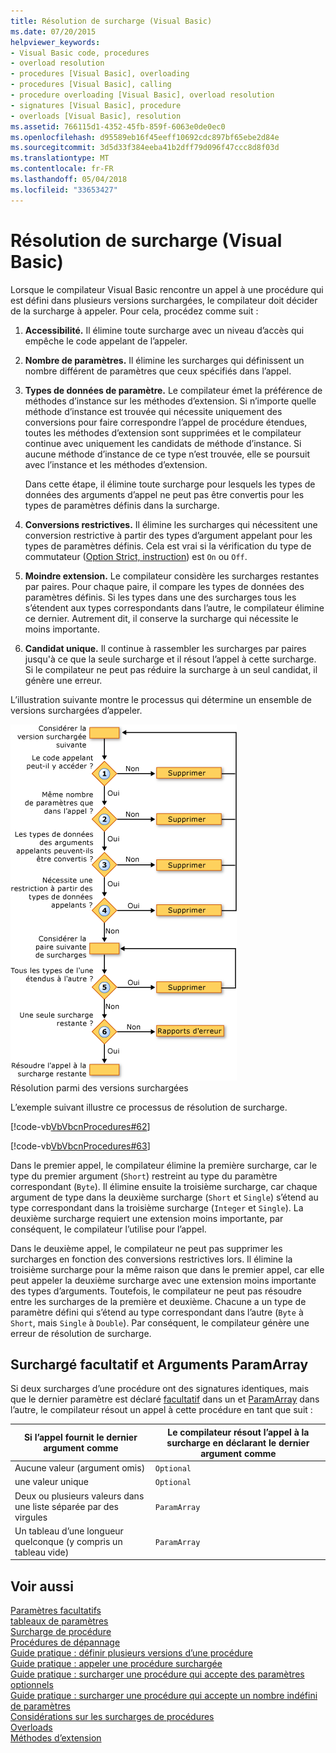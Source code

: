 ```yaml
---
title: Résolution de surcharge (Visual Basic)
ms.date: 07/20/2015
helpviewer_keywords:
- Visual Basic code, procedures
- overload resolution
- procedures [Visual Basic], overloading
- procedures [Visual Basic], calling
- procedure overloading [Visual Basic], overload resolution
- signatures [Visual Basic], procedure
- overloads [Visual Basic], resolution
ms.assetid: 766115d1-4352-45fb-859f-6063e0de0ec0
ms.openlocfilehash: d95589eb16f45eeff10692cdc897bf65ebe2d84e
ms.sourcegitcommit: 3d5d33f384eeba41b2dff79d096f47ccc8d8f03d
ms.translationtype: MT
ms.contentlocale: fr-FR
ms.lasthandoff: 05/04/2018
ms.locfileid: "33653427"
---
```

# <a name="overload-resolution-visual-basic"></a>Résolution de surcharge (Visual Basic)
Lorsque le compilateur Visual Basic rencontre un appel à une procédure qui est défini dans plusieurs versions surchargées, le compilateur doit décider de la surcharge à appeler. Pour cela, procédez comme suit :  
  
1.  **Accessibilité.** Il élimine toute surcharge avec un niveau d’accès qui empêche le code appelant de l’appeler.  
  
2.  **Nombre de paramètres.** Il élimine les surcharges qui définissent un nombre différent de paramètres que ceux spécifiés dans l’appel.  
  
3.  **Types de données de paramètre.** Le compilateur émet la préférence de méthodes d’instance sur les méthodes d’extension. Si n’importe quelle méthode d’instance est trouvée qui nécessite uniquement des conversions pour faire correspondre l’appel de procédure étendues, toutes les méthodes d’extension sont supprimées et le compilateur continue avec uniquement les candidats de méthode d’instance. Si aucune méthode d’instance de ce type n’est trouvée, elle se poursuit avec l’instance et les méthodes d’extension.  
  
     Dans cette étape, il élimine toute surcharge pour lesquels les types de données des arguments d’appel ne peut pas être convertis pour les types de paramètres définis dans la surcharge.  
  
4.  **Conversions restrictives.** Il élimine les surcharges qui nécessitent une conversion restrictive à partir des types d’argument appelant pour les types de paramètres définis. Cela est vrai si la vérification du type de commutateur ([Option Strict, instruction](../../../../visual-basic/language-reference/statements/option-strict-statement.md)) est `On` ou `Off`.  
  
5.  **Moindre extension.** Le compilateur considère les surcharges restantes par paires. Pour chaque paire, il compare les types de données des paramètres définis. Si les types dans une des surcharges tous les s’étendent aux types correspondants dans l’autre, le compilateur élimine ce dernier. Autrement dit, il conserve la surcharge qui nécessite le moins importante.  
  
6.  **Candidat unique.** Il continue à rassembler les surcharges par paires jusqu'à ce que la seule surcharge et il résout l’appel à cette surcharge. Si le compilateur ne peut pas réduire la surcharge à un seul candidat, il génère une erreur.  
  
 L’illustration suivante montre le processus qui détermine un ensemble de versions surchargées d’appeler.  
  
 ![Diagramme de flux de processus de résolution de surcharge](./media/overloadres.gif "OverloadRes")  
Résolution parmi des versions surchargées  
  
 L’exemple suivant illustre ce processus de résolution de surcharge.  
  
 [!code-vb[VbVbcnProcedures#62](./codesnippet/VisualBasic/overload-resolution_1.vb)]  
  
 [!code-vb[VbVbcnProcedures#63](./codesnippet/VisualBasic/overload-resolution_2.vb)]  
  
 Dans le premier appel, le compilateur élimine la première surcharge, car le type du premier argument (`Short`) restreint au type du paramètre correspondant (`Byte`). Il élimine ensuite la troisième surcharge, car chaque argument de type dans la deuxième surcharge (`Short` et `Single`) s’étend au type correspondant dans la troisième surcharge (`Integer` et `Single`). La deuxième surcharge requiert une extension moins importante, par conséquent, le compilateur l’utilise pour l’appel.  
  
 Dans le deuxième appel, le compilateur ne peut pas supprimer les surcharges en fonction des conversions restrictives lors. Il élimine la troisième surcharge pour la même raison que dans le premier appel, car elle peut appeler la deuxième surcharge avec une extension moins importante des types d’arguments. Toutefois, le compilateur ne peut pas résoudre entre les surcharges de la première et deuxième. Chacune a un type de paramètre défini qui s’étend au type correspondant dans l’autre (`Byte` à `Short`, mais `Single` à `Double`). Par conséquent, le compilateur génère une erreur de résolution de surcharge.  
  
## <a name="overloaded-optional-and-paramarray-arguments"></a>Surchargé facultatif et Arguments ParamArray  
 Si deux surcharges d’une procédure ont des signatures identiques, mais que le dernier paramètre est déclaré [facultatif](../../../../visual-basic/language-reference/modifiers/optional.md) dans un et [ParamArray](../../../../visual-basic/language-reference/modifiers/paramarray.md) dans l’autre, le compilateur résout un appel à cette procédure en tant que suit :  
  
|Si l’appel fournit le dernier argument comme|Le compilateur résout l’appel à la surcharge en déclarant le dernier argument comme|  
|---|---|  
|Aucune valeur (argument omis)|`Optional`|  
|une valeur unique|`Optional`|  
|Deux ou plusieurs valeurs dans une liste séparée par des virgules|`ParamArray`|  
|Un tableau d’une longueur quelconque (y compris un tableau vide)|`ParamArray`|  
  
## <a name="see-also"></a>Voir aussi  
 [Paramètres facultatifs](./optional-parameters.md)  
 [tableaux de paramètres](./parameter-arrays.md)  
 [Surcharge de procédure](./procedure-overloading.md)  
 [Procédures de dépannage](./troubleshooting-procedures.md)  
 [Guide pratique : définir plusieurs versions d’une procédure](./how-to-define-multiple-versions-of-a-procedure.md)  
 [Guide pratique : appeler une procédure surchargée](./how-to-call-an-overloaded-procedure.md)  
 [Guide pratique : surcharger une procédure qui accepte des paramètres optionnels](./how-to-overload-a-procedure-that-takes-optional-parameters.md)  
 [Guide pratique : surcharger une procédure qui accepte un nombre indéfini de paramètres](./how-to-overload-a-procedure-that-takes-an-indefinite-number-of-parameters.md)  
 [Considérations sur les surcharges de procédures](./considerations-in-overloading-procedures.md)  
 [Overloads](../../../../visual-basic/language-reference/modifiers/overloads.md)  
 [Méthodes d’extension](./extension-methods.md)
